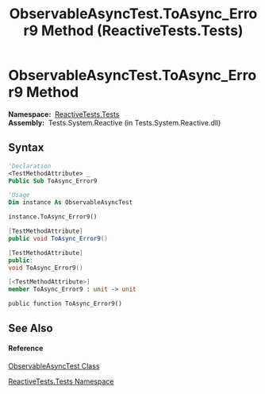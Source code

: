﻿---
title: ObservableAsyncTest.ToAsync_Error9 Method  (ReactiveTests.Tests)
TOCTitle: ToAsync_Error9 Method
ms:assetid: M:ReactiveTests.Tests.ObservableAsyncTest.ToAsync_Error9
ms:mtpsurl: https://msdn.microsoft.com/en-us/library/reactivetests.tests.observableasynctest.toasync_error9(v=VS.103)
ms:contentKeyID: 36619864
ms.date: 06/28/2011
mtps_version: v=VS.103
f1_keywords:
- ReactiveTests.Tests.ObservableAsyncTest.ToAsync_Error9
dev_langs:
- CSharp
- JScript
- VB
- FSharp
- c++
---

# ObservableAsyncTest.ToAsync\_Error9 Method

**Namespace:**  [ReactiveTests.Tests](hh289046\(v=vs.103\).md)  
**Assembly:**  Tests.System.Reactive (in Tests.System.Reactive.dll)

## Syntax

``` vb
'Declaration
<TestMethodAttribute> _
Public Sub ToAsync_Error9
```

``` vb
'Usage
Dim instance As ObservableAsyncTest

instance.ToAsync_Error9()
```

``` csharp
[TestMethodAttribute]
public void ToAsync_Error9()
```

``` c++
[TestMethodAttribute]
public:
void ToAsync_Error9()
```

``` fsharp
[<TestMethodAttribute>]
member ToAsync_Error9 : unit -> unit 
```

``` jscript
public function ToAsync_Error9()
```

## See Also

#### Reference

[ObservableAsyncTest Class](hh314747\(v=vs.103\).md)

[ReactiveTests.Tests Namespace](hh289046\(v=vs.103\).md)

